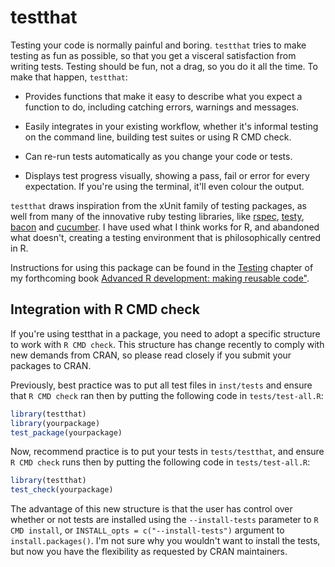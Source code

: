 # testthat

Testing your code is normally painful and boring. `testthat` tries to make testing as fun as possible, so that you get a visceral satisfaction from writing tests. Testing should be fun, not a drag, so you do it all the time. To make that happen, `testthat`:

* Provides functions that make it easy to describe what you expect a
  function to do, including catching errors, warnings and messages.

* Easily integrates in your existing workflow, whether it's informal testing
  on the command line, building test suites or using R CMD check.

* Can re-run tests automatically as you change your code or tests.

* Displays test progress visually, showing a pass, fail or error for every
  expectation. If you're using the terminal, it'll even colour the output. 
    
`testthat` draws inspiration from the xUnit family of testing packages, as well from many of the innovative ruby testing libraries, like [rspec](http://rspec.info/), [testy](http://github.com/ahoward/testy), [bacon](http://github.com/chneukirchen/bacon) and [cucumber](http://wiki.github.com/aslakhellesoy/cucumber/). I have used what I think works for R, and abandoned what doesn't, creating a testing environment that is philosophically centred in R. 

Instructions for using this package can be found in the [Testing](https://github.com/hadley/devtools/wiki/Testing) chapter of my forthcoming book [Advanced R development: making reusable code"](https://github.com/hadley/devtools/wiki).

## Integration with R CMD check

If you're using testthat in a package, you need to adopt a specific structure to work with `R CMD check`. This structure has change recently to comply with new demands from CRAN, so please read closely if you submit your packages to CRAN.

Previously, best practice was to put all test files in `inst/tests` and ensure that `R CMD check` ran then by putting the following code in `tests/test-all.R`:

```R
library(testthat)
library(yourpackage)
test_package(yourpackage)
```

Now, recommend practice is to put your tests in `tests/testthat`, and ensure `R CMD check` runs then by putting the following code in `tests/test-all.R`:

```R
library(testthat)
test_check(yourpackage)
```

The advantage of this new structure is that the user has control over whether or not tests are installed using the `--install-tests` parameter to `R CMD install`, or `INSTALL_opts = c("--install-tests")` argument to `install.packages()`. I'm not sure why you wouldn't want to install the tests, but now you have the flexibility as requested by CRAN maintainers.
